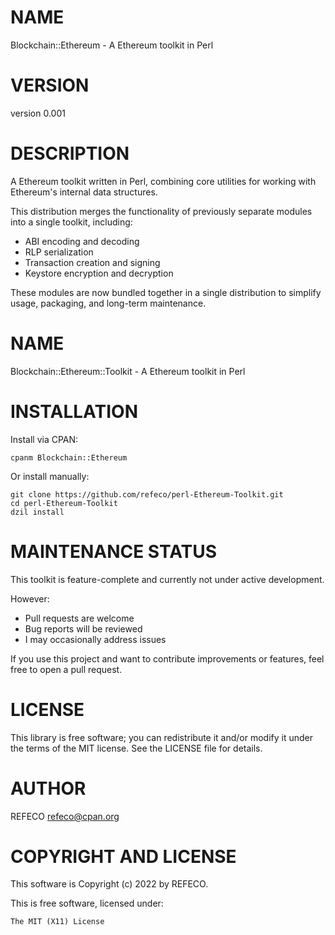 # NAME

Blockchain::Ethereum - A Ethereum toolkit in Perl

# VERSION

version 0.001

# DESCRIPTION

A Ethereum toolkit written in Perl, combining core utilities for working with Ethereum's internal data structures.

This distribution merges the functionality of previously separate modules into a single toolkit, including:

- ABI encoding and decoding
- RLP serialization
- Transaction creation and signing
- Keystore encryption and decryption

These modules are now bundled together in a single distribution to simplify usage, packaging, and long-term maintenance.

# NAME

Blockchain::Ethereum::Toolkit - A Ethereum toolkit in Perl

# INSTALLATION

Install via CPAN:

```
cpanm Blockchain::Ethereum
```

Or install manually:

```
git clone https://github.com/refeco/perl-Ethereum-Toolkit.git
cd perl-Ethereum-Toolkit
dzil install
```

# MAINTENANCE STATUS

This toolkit is feature-complete and currently not under active development.

However:

- Pull requests are welcome
- Bug reports will be reviewed
- I may occasionally address issues

If you use this project and want to contribute improvements or features, feel free to open a pull request.

# LICENSE

This library is free software; you can redistribute it and/or modify
it under the terms of the MIT license. See the LICENSE file for details.

# AUTHOR

REFECO <refeco@cpan.org>

# COPYRIGHT AND LICENSE

This software is Copyright (c) 2022 by REFECO.

This is free software, licensed under:

```
The MIT (X11) License
```
